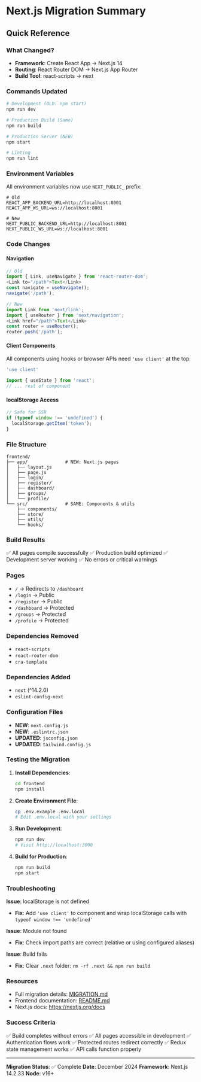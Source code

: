 # Next.js Migration Summary

## Quick Reference

### What Changed?
- **Framework**: Create React App → Next.js 14
- **Routing**: React Router DOM → Next.js App Router
- **Build Tool**: react-scripts → next

### Commands Updated
```bash
# Development (OLD: npm start)
npm run dev

# Production Build (Same)
npm run build

# Production Server (NEW)
npm start

# Linting
npm run lint
```

### Environment Variables
All environment variables now use `NEXT_PUBLIC_` prefix:
```env
# Old
REACT_APP_BACKEND_URL=http://localhost:8001
REACT_APP_WS_URL=ws://localhost:8001

# New
NEXT_PUBLIC_BACKEND_URL=http://localhost:8001
NEXT_PUBLIC_WS_URL=ws://localhost:8001
```

### Code Changes

#### Navigation
```javascript
// Old
import { Link, useNavigate } from 'react-router-dom';
<Link to="/path">Text</Link>
const navigate = useNavigate();
navigate('/path');

// New
import Link from 'next/link';
import { useRouter } from 'next/navigation';
<Link href="/path">Text</Link>
const router = useRouter();
router.push('/path');
```

#### Client Components
All components using hooks or browser APIs need `'use client'` at the top:
```javascript
'use client'

import { useState } from 'react';
// ... rest of component
```

#### localStorage Access
```javascript
// Safe for SSR
if (typeof window !== 'undefined') {
  localStorage.getItem('token');
}
```

### File Structure
```
frontend/
├── app/              # NEW: Next.js pages
│   ├── layout.js
│   ├── page.js
│   ├── login/
│   ├── register/
│   ├── dashboard/
│   ├── groups/
│   └── profile/
└── src/              # SAME: Components & utils
    ├── components/
    ├── store/
    ├── utils/
    └── hooks/
```

### Build Results
✅ All pages compile successfully
✅ Production build optimized
✅ Development server working
✅ No errors or critical warnings

### Pages
- `/` → Redirects to `/dashboard`
- `/login` → Public
- `/register` → Public  
- `/dashboard` → Protected
- `/groups` → Protected
- `/profile` → Protected

### Dependencies Removed
- `react-scripts`
- `react-router-dom`
- `cra-template`

### Dependencies Added
- `next` (^14.2.0)
- `eslint-config-next`

### Configuration Files
- **NEW**: `next.config.js`
- **NEW**: `.eslintrc.json`
- **UPDATED**: `jsconfig.json`
- **UPDATED**: `tailwind.config.js`

### Testing the Migration

1. **Install Dependencies**:
   ```bash
   cd frontend
   npm install
   ```

2. **Create Environment File**:
   ```bash
   cp .env.example .env.local
   # Edit .env.local with your settings
   ```

3. **Run Development**:
   ```bash
   npm run dev
   # Visit http://localhost:3000
   ```

4. **Build for Production**:
   ```bash
   npm run build
   npm start
   ```

### Troubleshooting

**Issue**: localStorage is not defined
- **Fix**: Add `'use client'` to component and wrap localStorage calls with `typeof window !== 'undefined'`

**Issue**: Module not found
- **Fix**: Check import paths are correct (relative or using configured aliases)

**Issue**: Build fails
- **Fix**: Clear `.next` folder: `rm -rf .next && npm run build`

### Resources
- Full migration details: [MIGRATION.md](./MIGRATION.md)
- Frontend documentation: [README.md](./README.md)
- Next.js docs: https://nextjs.org/docs

### Success Criteria
✅ Build completes without errors
✅ All pages accessible in development
✅ Authentication flows work
✅ Protected routes redirect correctly
✅ Redux state management works
✅ API calls function properly

---

**Migration Status**: ✅ Complete
**Date**: December 2024
**Framework**: Next.js 14.2.33
**Node**: v16+
